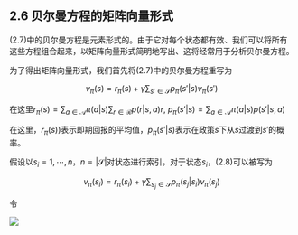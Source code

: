 ## 2.6 贝尔曼方程的矩阵向量形式

$(2.7)$中的贝尔曼方程是元素形式的。由于它对每个状态都有效、我们可以将所有这些方程组合起来，以矩阵向量形式简明地写出、这将经常用于分析贝尔曼方程。

为了得出矩阵向量形式，我们首先将$(2.7)$中的贝尔曼方程重写为

$$v_\pi (s)=r_\pi (s)+\gamma\sum_{s'\in \mathcal{S}}p_\pi(s'|s)v_\pi(s')$$

在这里$r_\pi(s)=\sum_{a\in \mathcal{A}}\pi(a|s)\sum_{r\in \mathcal{R}}p(r|s,a)r,$ $p_\pi(s'|s)=\sum_{a\in \mathcal{A}}\pi(a|s)p(s'|s,a)$

在这里，$r_\pi(s)$)表示即期回报的平均值，$p_\pi(s'|s)$表示在政策$s$下从$s$过渡到$s'$的概率。

假设以$s_i=1,\cdots,n$，$n=|\mathcal{S}|$对状态进行索引，对于状态$s_i$，$(2.8)$可以被写为

$$v_\pi(s_i)=r_\pi(s_i)+\gamma\sum_{s_j\in \mathcal{S}}p_\pi(s_j|s_i)v_\pi(s_j)$$

令

 ![](../img/02/5.png)

